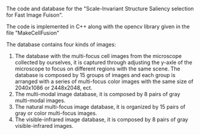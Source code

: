 The code and database for the "Scale-Invariant Structure Saliency selection for Fast Image Fuison".
 
The code is implemented in C++ along with the opencv library given in the file "MakeCellFusion"

The database contains four kinds of images:

1) The database with the multi-focus cell images from the microscope collected by ourselves, it is captured through adjusting the y-axle of the microscope to focus on different regions with the same scene. The database is composed by 15 groups of images and each group is arranged with a series of multi-focus color images with the same size of 2040x1086 or 2448x2048, ect.
2) The multi-modal image database, it is composed by 8 pairs of gray multi-modal images. 
3) The natural multi-focus image database, it is organized by 15 pairs of gray or color multi-focus images. 
4) The visible-infrared image database, it is composed by 8 pairs of gray visible-infrared images.